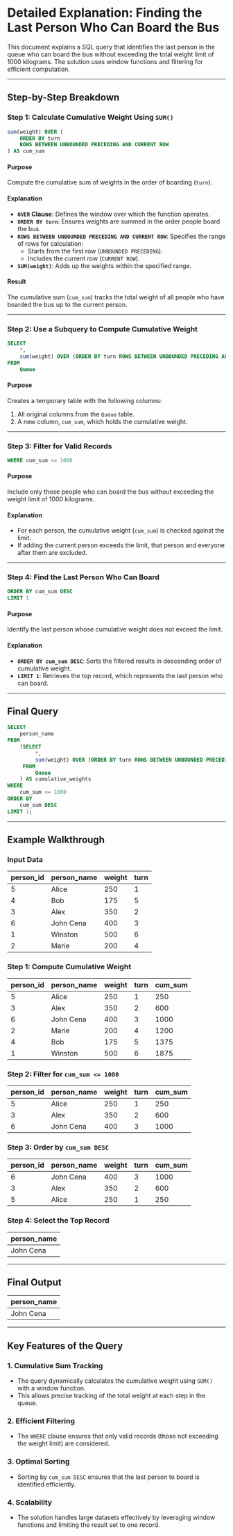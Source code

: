 # Detailed Explanation: Finding the Last Person Who Can Board the Bus

This document explains a SQL query that identifies the last person in the queue who can board the bus without exceeding the total weight limit of 1000 kilograms. The solution uses window functions and filtering for efficient computation.

---

## Step-by-Step Breakdown

### **Step 1: Calculate Cumulative Weight Using `SUM()`**

```sql
sum(weight) OVER (
    ORDER BY turn
    ROWS BETWEEN UNBOUNDED PRECEDING AND CURRENT ROW
) AS cum_sum
```

#### **Purpose**

Compute the cumulative sum of weights in the order of boarding (`turn`).

#### **Explanation**

- **`OVER` Clause**: Defines the window over which the function operates.
- **`ORDER BY turn`**: Ensures weights are summed in the order people board the bus.
- **`ROWS BETWEEN UNBOUNDED PRECEDING AND CURRENT ROW`**: Specifies the range of rows for calculation:
  - Starts from the first row (`UNBOUNDED PRECEDING`).
  - Includes the current row (`CURRENT ROW`).
- **`SUM(weight)`**: Adds up the weights within the specified range.

#### **Result**

The cumulative sum (`cum_sum`) tracks the total weight of all people who have boarded the bus up to the current person.

---

### **Step 2: Use a Subquery to Compute Cumulative Weight**

```sql
SELECT
    *,
    sum(weight) OVER (ORDER BY turn ROWS BETWEEN UNBOUNDED PRECEDING AND CURRENT ROW) AS cum_sum
FROM
    Queue
```

#### **Purpose**

Creates a temporary table with the following columns:

1. All original columns from the `Queue` table.
2. A new column, `cum_sum`, which holds the cumulative weight.

---

### **Step 3: Filter for Valid Records**

```sql
WHERE cum_sum <= 1000
```

#### **Purpose**

Include only those people who can board the bus without exceeding the weight limit of 1000 kilograms.

#### **Explanation**

- For each person, the cumulative weight (`cum_sum`) is checked against the limit.
- If adding the current person exceeds the limit, that person and everyone after them are excluded.

---

### **Step 4: Find the Last Person Who Can Board**

```sql
ORDER BY cum_sum DESC
LIMIT 1
```

#### **Purpose**

Identify the last person whose cumulative weight does not exceed the limit.

#### **Explanation**

- **`ORDER BY cum_sum DESC`**: Sorts the filtered results in descending order of cumulative weight.
- **`LIMIT 1`**: Retrieves the top record, which represents the last person who can board.

---

## Final Query

```sql
SELECT
    person_name
FROM
    (SELECT
         *,
         sum(weight) OVER (ORDER BY turn ROWS BETWEEN UNBOUNDED PRECEDING AND CURRENT ROW) AS cum_sum
     FROM
         Queue
    ) AS cumulative_weights
WHERE
    cum_sum <= 1000
ORDER BY
    cum_sum DESC
LIMIT 1;
```

---

## Example Walkthrough

### **Input Data**

| person_id | person_name | weight | turn |
|-----------|-------------|--------|------|
| 5         | Alice       | 250    | 1    |
| 4         | Bob         | 175    | 5    |
| 3         | Alex        | 350    | 2    |
| 6         | John Cena   | 400    | 3    |
| 1         | Winston     | 500    | 6    |
| 2         | Marie       | 200    | 4    |

### **Step 1: Compute Cumulative Weight**

| person_id | person_name | weight | turn | cum_sum |
|-----------|-------------|--------|------|---------|
| 5         | Alice       | 250    | 1    | 250     |
| 3         | Alex        | 350    | 2    | 600     |
| 6         | John Cena   | 400    | 3    | 1000    |
| 2         | Marie       | 200    | 4    | 1200    |
| 4         | Bob         | 175    | 5    | 1375    |
| 1         | Winston     | 500    | 6    | 1875    |

### **Step 2: Filter for `cum_sum <= 1000`**

| person_id | person_name | weight | turn | cum_sum |
|-----------|-------------|--------|------|---------|
| 5         | Alice       | 250    | 1    | 250     |
| 3         | Alex        | 350    | 2    | 600     |
| 6         | John Cena   | 400    | 3    | 1000    |

### **Step 3: Order by `cum_sum DESC`**

| person_id | person_name | weight | turn | cum_sum |
|-----------|-------------|--------|------|---------|
| 6         | John Cena   | 400    | 3    | 1000    |
| 3         | Alex        | 350    | 2    | 600     |
| 5         | Alice       | 250    | 1    | 250     |

### **Step 4: Select the Top Record**

| person_name |
|-------------|
| John Cena   |

---

## Final Output

| person_name |
|-------------|
| John Cena   |

---

## Key Features of the Query

### **1. Cumulative Sum Tracking**
- The query dynamically calculates the cumulative weight using `SUM()` with a window function.
- This allows precise tracking of the total weight at each step in the queue.

### **2. Efficient Filtering**
- The `WHERE` clause ensures that only valid records (those not exceeding the weight limit) are considered.

### **3. Optimal Sorting**
- Sorting by `cum_sum DESC` ensures that the last person to board is identified efficiently.

### **4. Scalability**
- The solution handles large datasets effectively by leveraging window functions and limiting the result set to one record.